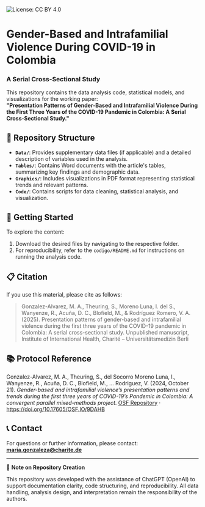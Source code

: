 ![License: CC BY 4.0](https://img.shields.io/badge/License-CC%20BY%204.0-blue.svg)


# Gender-Based and Intrafamilial Violence During COVID-19 in Colombia
### A Serial Cross-Sectional Study

This repository contains the data analysis code, statistical models, and visualizations for the working paper:  
**"Presentation Patterns of Gender-Based and Intrafamilial Violence During the First Three Years of the COVID-19 Pandemic in Colombia: A Serial Cross-Sectional Study."**

## 📂 Repository Structure
- **`Data/`**: Provides supplementary data files (if applicable) and a detailed description of variables used in the analysis.
- **`Tables/`**: Contains Word documents with the article's tables, summarizing key findings and demographic data.
- **`Graphics/`**: Includes visualizations in PDF format representing statistical trends and relevant patterns.
- **`Code/`**: Contains scripts for data cleaning, statistical analysis, and visualization.

## 🚀 Getting Started
To explore the content:
1. Download the desired files by navigating to the respective folder.
2. For reproducibility, refer to the `codigo/README.md` for instructions on running the analysis code.

## 📋 Citation
If you use this material, please cite as follows:
> Gonzalez-Alvarez, M. A., Theuring, S., Moreno Luna, I. del S., Wanyenze, R., Acuña, D. C., Blofield, M., & Rodríguez Romero, V. A. (2025). Presentation patterns of gender-based and intrafamilial violence during the first three years of the COVID-19 pandemic in Colombia: A serial cross-sectional study. Unpublished manuscript, Institute of International Health, Charité – Universitätsmedizin Berli


## 📚 **Protocol Reference**

Gonzalez-Alvarez, M. A., Theuring, S., del Socorro Moreno Luna, I., Wanyenze, R., Acuña, D. C., Blofield, M., … Rodriguez, V. (2024, October 21). *Gender-based and intrafamilial violence’s presentation patterns and trends during the first three years of COVID-19’s Pandemic in Colombia: A convergent parallel mixed-methods project*. [OSF Repository](https://osf.io/9dahb) · https://doi.org/10.17605/OSF.IO/9DAHB


## 📞 Contact
For questions or further information, please contact:  
**maria.gonzaleza@charite.de**

---


📌 **Note on Repository Creation**

This repository was developed with the assistance of ChatGPT (OpenAI) to support documentation clarity, code structuring, and reproducibility. All data handling, analysis design, and interpretation remain the responsibility of the authors.
